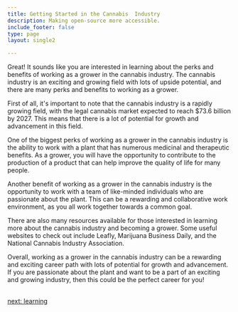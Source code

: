 ```yaml
---
title: Getting Started in the Cannabis  Industry
description: Making open-source more accessible.
include_footer: false
type: page
layout: single2

---
```


<p>
Great! It sounds like you are interested in learning about the perks and benefits of working as a grower in the cannabis industry. The cannabis industry is an exciting and growing field with lots of upside potential, and there are many perks and benefits to working as a grower.

First of all, it's important to note that the cannabis industry is a rapidly growing field, with the legal cannabis market expected to reach $73.6 billion by 2027. This means that there is a lot of potential for growth and advancement in this field.

One of the biggest perks of working as a grower in the cannabis industry is the ability to work with a plant that has numerous medicinal and therapeutic benefits. As a grower, you will have the opportunity to contribute to the production of a product that can help improve the quality of life for many people.

Another benefit of working as a grower in the cannabis industry is the opportunity to work with a team of like-minded individuals who are passionate about the plant. This can be a rewarding and collaborative work environment, as you all work together towards a common goal.

There are also many resources available for those interested in learning more about the cannabis industry and becoming a grower. Some useful websites to check out include Leafly, Marijuana Business Daily, and the National Cannabis Industry Association.

Overall, working as a grower in the cannabis industry can be a rewarding and exciting career path with lots of potential for growth and advancement. If you are passionate about the plant and want to be a part of an exciting and growing industry, then this could be the perfect career for you!

<br>
<a href="https://workdojos.com/growers/learning">next: learning</a>
</p>